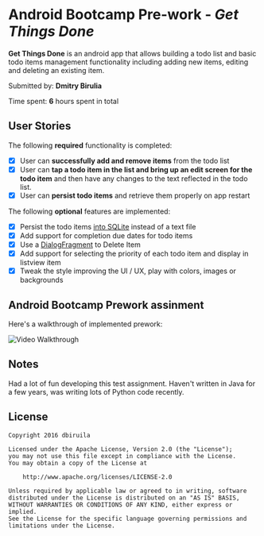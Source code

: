 # Android Bootcamp Pre-work - *Get Things Done*

**Get Things Done** is an android app that allows building a todo list and basic todo items management functionality including adding new items, editing and deleting an existing item.

Submitted by: **Dmitry Birulia**

Time spent: **6** hours spent in total

## User Stories

The following **required** functionality is completed:

* [x] User can **successfully add and remove items** from the todo list
* [x] User can **tap a todo item in the list and bring up an edit screen for the todo item** and then have any changes to the text reflected in the todo list.
* [x] User can **persist todo items** and retrieve them properly on app restart

The following **optional** features are implemented:

* [x] Persist the todo items [into SQLite](http://guides.codepath.com/android/Persisting-Data-to-the-Device#sqlite) instead of a text file
* [x] Add support for completion due dates for todo items
* [x] Use a [DialogFragment](http://guides.codepath.com/android/Using-DialogFragment) to Delete Item
* [x] Add support for selecting the priority of each todo item and display in listview item
* [x] Tweak the style improving the UI / UX, play with colors, images or backgrounds

## Android Bootcamp Prework assinment

Here's a walkthrough of implemented prework:

<img src='https://s31.postimg.org/h4jng7v3f/Android_Test.gif' title='Video Walkthrough' width='' alt='Video Walkthrough' />

## Notes

Had a lot of fun developing this test assignment. Haven't written in Java for a few years, was writing lots of Python code recently.

## License

    Copyright 2016 dbiruila

    Licensed under the Apache License, Version 2.0 (the "License");
    you may not use this file except in compliance with the License.
    You may obtain a copy of the License at

        http://www.apache.org/licenses/LICENSE-2.0

    Unless required by applicable law or agreed to in writing, software
    distributed under the License is distributed on an "AS IS" BASIS,
    WITHOUT WARRANTIES OR CONDITIONS OF ANY KIND, either express or implied.
    See the License for the specific language governing permissions and
    limitations under the License.
